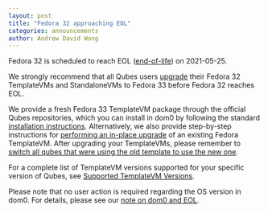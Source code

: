 ```yaml
---
layout: post
title: "Fedora 32 approaching EOL"
categories: announcements
author: Andrew David Wong
---
```


Fedora 32 is scheduled to reach EOL ([end-of-life]) on 2021-05-25.

We strongly recommend that all Qubes users [upgrade] their Fedora 32
TemplateVMs and StandaloneVMs to Fedora 33 before Fedora 32 reaches
EOL.

We provide a fresh Fedora 33 TemplateVM package through the official
Qubes repositories, which you can install in dom0 by following the
standard [installation instructions]. Alternatively, we also provide
step-by-step instructions for [performing an in-place upgrade] of an
existing Fedora TemplateVM. After upgrading your TemplateVMs, please
remember to [switch all qubes that were using the old template to use
the new one][switching].

For a complete list of TemplateVM versions supported for your specific
version of Qubes, see [Supported TemplateVM Versions].

Please note that no user action is required regarding the OS version in
dom0. For details, please see our [note on dom0 and EOL].


[end-of-life]: https://fedoraproject.org/wiki/End_of_life
[upgrade]: /doc/templates/fedora/#upgrading
[installation instructions]: /doc/templates/fedora/#installing
[performing an in-place upgrade]: /doc/template/fedora/upgrade/
[Supported TemplateVM Versions]: /doc/supported-releases/#templates
[switching]: /doc/templates/#switching
[note on dom0 and EOL]: /doc/supported-releases/#note-on-dom0-and-eol

